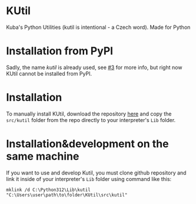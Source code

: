 # KUtil

Kuba's Python Utilities (kutil is intentional - a Czech word).
Made for Python

# Installation from PyPI

Sadly, the name *kutil* is already used, see [#3](https://github.com/kubikaugustyn/KUtil/issues/3) for more info, but
right now KUtil cannot be installed from PyPI.

[//]: # (```cmd)

[//]: # (pip3 install kutil)

[//]: # (```)

# Installation

To manually install KUtil, download the repository [here](https://github.com/kubikaugustyn/KUtil) and copy
the `src/kutil` folder from the repo directly to your interpreter's `Lib` folder.

# Installation&development on the same machine

If you want to use and develop Kutil, you must clone github repository and link it inside of your interpreter's `Lib`
folder
using command like this:

```console
mklink /d C:\Python312\Lib\kutil "C:\Users\user\path\to\folder\KUtil\src\kutil"
```
